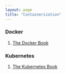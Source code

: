 ```yaml
---
layout: page
title: "Containerization"
---
```


### Docker
1. [The Docker Book](https://www.oreilly.com/library/view/the-docker-book/9780988820203/)

### Kubernetes
1. [The Kubernetes Book](https://nigelpoulton.com/books/)
